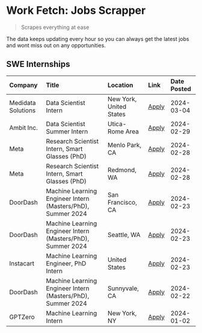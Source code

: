 # Work Fetch: Jobs Scrapper
> Scrapes everything at ease

The data keeps updating every hour so you can always get the latest jobs and wont miss out on any opportunities.

## SWE Internships
<!--START_SECTION:workfetch-->
| Company            | Title                                                       | Location                | Link                                                                                                                                                                                                                                                                 | Date Posted   |
|:-------------------|:------------------------------------------------------------|:------------------------|:---------------------------------------------------------------------------------------------------------------------------------------------------------------------------------------------------------------------------------------------------------------------|:--------------|
| Medidata Solutions | Data Scientist Intern                                       | New York, United States | [Apply](https://www.linkedin.com/jobs/view/data-scientist-intern-at-medidata-solutions-3810253704?position=11&pageNum=0&refId=mbLz0pZJkoaBf0z26fOM9g%3D%3D&trackingId=hzNQdlXRdznTKNQ%2BsRBtNA%3D%3D&trk=public_jobs_jserp-result_search-card)                       | 2024-03-04    |
| Ambit Inc.         | Data Scientist Summer Intern                                | Utica-Rome Area         | [Apply](https://www.linkedin.com/jobs/view/data-scientist-summer-intern-at-ambit-inc-3843121918?position=6&pageNum=0&refId=mbLz0pZJkoaBf0z26fOM9g%3D%3D&trackingId=ovEmRFA5EC%2FoZuXo3xERiQ%3D%3D&trk=public_jobs_jserp-result_search-card)                          | 2024-02-29    |
| Meta               | Research Scientist Intern, Smart Glasses (PhD)              | Menlo Park, CA          | [Apply](https://www.linkedin.com/jobs/view/research-scientist-intern-smart-glasses-phd-at-meta-3811308332?position=12&pageNum=0&refId=mbLz0pZJkoaBf0z26fOM9g%3D%3D&trackingId=k6zwCTN%2BKAvGLQ4P2idxJA%3D%3D&trk=public_jobs_jserp-result_search-card)               | 2024-02-28    |
| Meta               | Research Scientist Intern, Smart Glasses (PhD)              | Redmond, WA             | [Apply](https://www.linkedin.com/jobs/view/research-scientist-intern-smart-glasses-phd-at-meta-3811304794?position=13&pageNum=0&refId=mbLz0pZJkoaBf0z26fOM9g%3D%3D&trackingId=TN6yVJcMOGUv7AM1%2Bmp5Vg%3D%3D&trk=public_jobs_jserp-result_search-card)               | 2024-02-28    |
| DoorDash           | Machine Learning Engineer Intern (Masters/PhD), Summer 2024 | San Francisco, CA       | [Apply](https://www.linkedin.com/jobs/view/machine-learning-engineer-intern-masters-phd-summer-2024-at-doordash-3736457737?position=3&pageNum=0&refId=mbLz0pZJkoaBf0z26fOM9g%3D%3D&trackingId=tgPwOWZfGAQhJoArHVNfnA%3D%3D&trk=public_jobs_jserp-result_search-card) | 2024-02-23    |
| DoorDash           | Machine Learning Engineer Intern (Masters/PhD), Summer 2024 | Seattle, WA             | [Apply](https://www.linkedin.com/jobs/view/machine-learning-engineer-intern-masters-phd-summer-2024-at-doordash-3736455966?position=4&pageNum=0&refId=mbLz0pZJkoaBf0z26fOM9g%3D%3D&trackingId=e1A4Ik3QAM0OaoYOaQIPxA%3D%3D&trk=public_jobs_jserp-result_search-card) | 2024-02-23    |
| Instacart          | Machine Learning Engineer, PhD Intern                       | United States           | [Apply](https://www.linkedin.com/jobs/view/machine-learning-engineer-phd-intern-at-instacart-3815634369?position=5&pageNum=0&refId=mbLz0pZJkoaBf0z26fOM9g%3D%3D&trackingId=Y75TGqY7qsaT9nZE%2BjbAcA%3D%3D&trk=public_jobs_jserp-result_search-card)                  | 2024-02-23    |
| DoorDash           | Machine Learning Engineer Intern (Masters/PhD), Summer 2024 | Sunnyvale, CA           | [Apply](https://www.linkedin.com/jobs/view/machine-learning-engineer-intern-masters-phd-summer-2024-at-doordash-3736454973?position=2&pageNum=0&refId=mbLz0pZJkoaBf0z26fOM9g%3D%3D&trackingId=sjOvjZO6fPH1L8qENuCJCw%3D%3D&trk=public_jobs_jserp-result_search-card) | 2024-02-22    |
| GPTZero            | Machine Learning Intern                                     | New York, NY            | [Apply](https://www.linkedin.com/jobs/view/machine-learning-intern-at-gptzero-3796844451?position=10&pageNum=0&refId=mbLz0pZJkoaBf0z26fOM9g%3D%3D&trackingId=xkQrPs4FWme4zClwT3mprg%3D%3D&trk=public_jobs_jserp-result_search-card)                                  | 2024-01-02    |
<!--END_SECTION:workfetch-->
